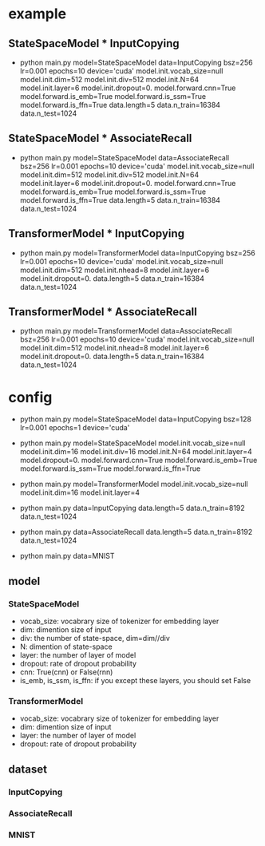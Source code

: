 # example
## StateSpaceModel * InputCopying
* python main.py model=StateSpaceModel data=InputCopying bsz=256 lr=0.001 epochs=10 device='cuda' model.init.vocab_size=null model.init.dim=512 model.init.div=512 model.init.N=64 model.init.layer=6 model.init.dropout=0. model.forward.cnn=True model.forward.is_emb=True model.forward.is_ssm=True model.forward.is_ffn=True data.length=5 data.n_train=16384 data.n_test=1024
## StateSpaceModel * AssociateRecall
* python main.py model=StateSpaceModel data=AssociateRecall bsz=256 lr=0.001 epochs=10 device='cuda' model.init.vocab_size=null model.init.dim=512 model.init.div=512 model.init.N=64 model.init.layer=6 model.init.dropout=0. model.forward.cnn=True model.forward.is_emb=True model.forward.is_ssm=True model.forward.is_ffn=True data.length=5 data.n_train=16384 data.n_test=1024
## TransformerModel * InputCopying
* python main.py model=TransformerModel data=InputCopying bsz=256 lr=0.001 epochs=10 device='cuda' model.init.vocab_size=null model.init.dim=512 model.init.nhead=8 model.init.layer=6 model.init.dropout=0. data.length=5 data.n_train=16384 data.n_test=1024
## TransformerModel * AssociateRecall
* python main.py model=TransformerModel data=AssociateRecall bsz=256 lr=0.001 epochs=10 device='cuda' model.init.vocab_size=null model.init.dim=512 model.init.nhead=8  model.init.layer=6 model.init.dropout=0. data.length=5 data.n_train=16384 data.n_test=1024

# config
* python main.py model=StateSpaceModel data=InputCopying bsz=128 lr=0.001 epochs=1 device='cuda'
  
* python main.py model=StateSpaceModel model.init.vocab_size=null model.init.dim=16 model.init.div=16 model.init.N=64 model.init.layer=4 model.dropout=0. model.forward.cnn=True model.forward.is_emb=True model.forward.is_ssm=True model.forward.is_ffn=True
* python main.py model=TransformerModel model.init.vocab_size=null model.init.dim=16 model.init.layer=4
* python main.py data=InputCopying data.length=5 data.n_train=8192 data.n_test=1024
* python main.py data=AssociateRecall data.length=5 data.n_train=8192 data.n_test=1024
* python main.py data=MNIST

## model
### StateSpaceModel
* vocab_size: vocabrary size of tokenizer for embedding layer
* dim: dimention size of input
* div: the number of state-space, dim=dim//div
* N: dimention of state-space
* layer: the number of layer of model
* dropout: rate of dropout probability
* cnn: True(cnn) or False(rnn)
* is_emb, is_ssm, is_ffn: if you except these layers, you should set False

### TransformerModel
* vocab_size: vocabrary size of tokenizer for embedding layer
* dim: dimention size of input
* layer: the number of layer of model
* dropout: rate of dropout probability

## dataset
### InputCopying
### AssociateRecall
### MNIST